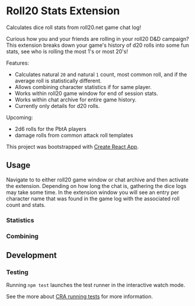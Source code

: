 # Roll20 Stats Extension

Calculates dice roll stats from roll20.net game chat log!

Curious how you and your friends are rolling in your roll20 D&D campaign? This extension breaks down your game's history of d20 rolls into some fun stats, see who is rolling the most 1's or most 20's!

Features:
 - Calculates natural `20` and natural `1` count, most common roll, and if the average roll is statistically different.
 - Allows combining character statistics if for same player.
 - Works within roll20 game window for end of session stats.
 - Works within chat archive for entire game history.
 - Currently only details for d20 rolls.

Upcoming:
 - 2d6 rolls for the PbtA players
 - damage rolls from common attack roll templates

This project was bootstrapped with [Create React App](https://github.com/facebook/create-react-app).

## Usage

Navigate to to either roll20 game window or chat archive and then activate the extension. Depending on how long the chat is, gathering the dice logs may take some time. In the extension window you will see an entry per character name that was found in the game log with the associated roll count and stats.

### Statistics

### Combining

## Development

### Testing

Running `npm test` launches the test runner in the interactive watch mode.

See the more about [CRA running tests](https://facebook.github.io/create-react-app/docs/running-tests) for more information.
